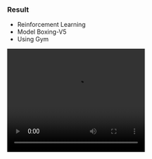 ### Result
* Reinforcement Learning
* Model Boxing-V5
* Using Gym

<video width="320" height="240" controls>
  <source src="boxing.mp4" type="video/mp4">
</video>